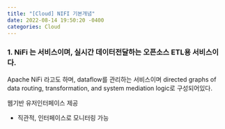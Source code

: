 ```yaml
---
title: "[Cloud] NIFI 기본개념"
date: 2022-08-14 19:50:20 -0400
categories: Cloud
---
```

### 1. NiFi 는 서비스이며, 실시간 데이터전달하는 오픈소스 ETL용 서비스이다.



Apache NiFi 라고도 하며, dataflow를 관리하는 서비스이며 directed graphs of data routing, transformation, and system mediation logic로 구성되어있다.


웹기반 유저인터페이스 제공
- 직관적, 인터페이스로 모니터링 가능
